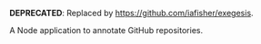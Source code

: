 **DEPRECATED**: Replaced by https://github.com/iafisher/exegesis.

A Node application to annotate GitHub repositories.
